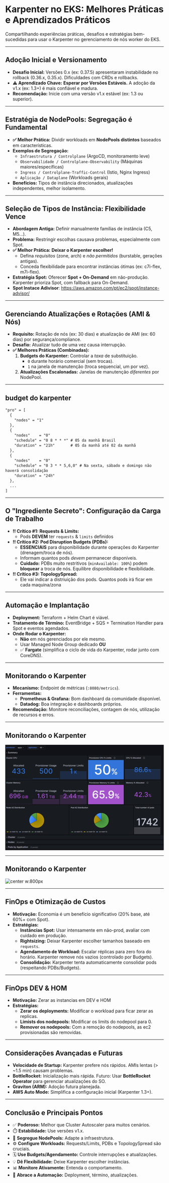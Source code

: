 # **Karpenter no EKS: Melhores Práticas e Aprendizados Práticos**

Compartilhando experiências práticas, desafios e estratégias bem-sucedidas para usar o Karpenter no gerenciamento de nós worker do EKS.

---

## **Adoção Inicial e Versionamento**

*   **Desafio Inicial:** Versões 0.x (ex: 0.37.5) apresentaram instabilidade no rollback (0.36.x, 0.35.x). Dificuldades com CRDs e rollbacks.
*   **⚠️ Aprendizado Chave:** **Esperar por Versões Estáveis.** A adoção da v1.x (ex: 1.3+) é mais confiável e madura.
*   **Recomendação:** Inicie com uma versão v1.x estável (ex: 1.3 ou superior).

---

## **Estratégia de NodePools: Segregação é Fundamental**

*   **✅ Melhor Prática:** Dividir workloads em **NodePools distintos** baseados em características.
*   **Exemplos de Segregação:**
    *   `Infraestrutura / Controlplane` (ArgoCD, monitoramento leve)
    *   `Observabilidade / Controlplane-Observability` (Máquinas maiores/específicas)
    *   `Ingress / Controlplane-Traffic-Control` (Istio, Nginx Ingress)
    *   `Aplicação / Dataplane` (Workloads gerais)
*   **Benefícios:** Tipos de instância direcionados, atualizações independentes, melhor isolamento.

---

## **Seleção de Tipos de Instância: Flexibilidade Vence**

*   **Abordagem Antiga:** Definir manualmente famílias de instância (C5, M5...).
*   **Problema:** Restringir escolhas causava problemas, especialmente com Spot.
*   **✅ Melhor Prática:** **Deixar o Karpenter escolher!**
    *   Defina *requisitos* (zone, arch) e *não permitidos* (burstable, gerações antigas).
    *   Conceda flexibilidade para encontrar instâncias ótimas (ex: c7i-flex, m7i-flex).
*   **Estratégia Spot:** Oferecer **Spot + On-Demand** em não-produção. Karpenter prioriza Spot, com fallback para On-Demand.
*   **Spot Instace Adivisor**: <https://aws.amazon.com/pt/ec2/spot/instance-advisor/>

---

## **Gerenciando Atualizações e Rotações (AMI & Nós)**

*   **Requisito:** Rotação de nós (ex: 30 dias) e atualização de AMI (ex: 60 dias) por segurança/compliance.
*   **Desafio:** Atualizar tudo de uma vez causa interrupção.
*   **✅ Melhores Práticas (Combinadas):**
    1.  **Budgets do Karpenter:** Controlar a *taxa* de substituição.
        *   `0` durante horário comercial (sem trocas).
        *   `1` na janela de manutenção (troca sequencial, um por vez).
    3.  **Atualizações Escalonadas:** Janelas de manutenção *diferentes* por NodePool.

---

## **budget do karpenter**

```hcl
"pro" = [
  {
    "nodes" = "1"
  },
  {
    "nodes"    = "0"
    "schedule" = "0 8 * * *" # 05 da manhã Brasil
    "duration" = "21h"       # 05 da manhã até 02 da manhã
  },
  {
    "nodes"    = "0"
    "schedule" = "0 3 * * 5,6,0" # Na sexta, sábado e domingo não haverá consolidação
    "duration" = "24h"
  },
  ...
]
```

---

## **O "Ingrediente Secreto": Configuração da Carga de Trabalho**

*   **‼️ Crítico #1: Requests & Limits:**
    *   Pods **DEVEM** ter `requests` & `limits` definidos 
*   **‼️ Crítico #2: Pod Disruption Budgets (PDBs):**
    *   **ESSENCIAIS** para disponibilidade durante operações do Karpenter (drenagem/troca de nós).
    *   Informam quantos pods *devem* permanecer disponíveis.
    *   **Cuidado:** PDBs muito restritivos (`minAvailable: 100%`) podem **bloquear** a troca de nós. Equilibre disponibilidade e flexibilidade.
*   **‼️ Crítico #3: TopologySpread:**    
    * Ele vai indicar a distriuição dos pods. Quantos pods irá ficar em cada maquina/zona

---

## **Automação e Implantação**

*   **Deployment:** Terraform + Helm Chart é viável.
*   **Tratamento de Término:** EventBridge + SQS + Termination Handler para Spot e eventos agendados.
*   **Onde Rodar o Karpenter:**
    *   **Não** em nós gerenciados por ele mesmo.
    *   Usar Managed Node Group dedicado **OU**
    *   ✅ **Fargate** (simplifica o ciclo de vida do Karpenter, rodar junto com CoreDNS).

---

## **Monitorando o Karpenter**

*   **Mecanismo:** Endpoint de métricas (`:8080/metrics`).
*   **Ferramentas:**
    *   **Prometheus & Grafana:** Bom dashboard da comunidade disponível.
    *   **Datadog:** Boa integração e dashboards próprios.
*   **Recomendação:** Monitore reconciliações, contagem de nós, utilização de recursos e erros.

---

## **Monitorando o Karpenter**

![center w:800px](./karpenter-dash.png)

---

## **Monitorando o Karpenter**

![center w:800px](./karpenter-dashboard-datadog.avif)

---

## **FinOps e Otimização de Custos**

*   **Motivação:** Economia é um benefício significativo (20% base, até 60%+ com Spot).
*   **Estratégias:**
    *   **Instâncias Spot:** Usar intensamente em não-prod, avaliar com cuidado em produção.
    *   **Rightsizing:** Deixar Karpenter escolher tamanhos baseado em `requests`.
    *   **Agendamento de Workload:** Escalar réplicas para zero fora do horário. Karpenter remove nós vazios (controlado por Budgets).
    *   **Consolidação:** Karpenter tenta automaticamente consolidar pods (respeitando PDBs/Budgets).

---

## **FinOps DEV & HOM**

*   **Motivação:** Zerar as instancias em DEV e HOM
*   **Estratégias:**
    *   **Zerar os deployments:** Modificar o workload para ficar zerar as replicas.
    *   **Limists dos nodepools:** Modificar os limits do nodepool para 0.
    *   **Remover os nodepools:**  Com a remoção do nodepools, as ec2 provisionadas são removidas.
---


## **Considerações Avançadas e Futuras**

*   **Velocidade de Startup:** Karpenter prefere nós rápidos. AMIs lentas (> ~1.5 min) causam problemas.
*   **BottleRocket:** Inicialização mais rápida. Futuro: Usar **BottleRocket Operator** para gerenciar atualizações do SO.
*   **Graviton (ARM):** Adoção futura planejada.
*   **AWS Auto Mode:** Simplifica a configuração inicial (Karpenter 1.3+).

---

## **Conclusão e Principais Pontos**

*   ✅ **Poderoso:** Melhor que Cluster Autoscaler para muitos cenários.
*   ⏱️ **Estabilidade:** Use versões v1.x.
*   🧱 **Segregue NodePools:** Adapte a infraestrutura.
*   ⚙️ **Configure Workloads:** Requests/Limits, PDBs e TopologySpread são cruciais.
*   🗓️ **Use Budgets/Agendamento:** Controle interrupções e atualizações.
*   💡 **Dê Flexibilidade:** Deixe Karpenter escolher instâncias.
*   📊 **Monitore Ativamente:** Entenda o comportamento.
*   🤖 **Abrace a Automação:** Deployment, término, atualizações.
